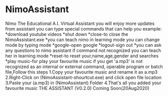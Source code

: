 # NimoAssistant
Nimo The Educational A.I. Virtual Assistant
you will enjoy more updates from assistant
you can type special commands that can help you example:
*download youtube videos
*shut down
*close-to close the NimoAssistant.exe
*you can teach nimo in learning mode you can change mode by typing mode
*google-open google
*logout-sign out
*you can ask any questions to nimo assistant if command not recognized you can teach her in learning mode
*reset-to reset your,name,age,gender and searches
*play music-for play your favourite music if you get 'a.mp3' is not recognized as an internal or external command,
 operable program or batch file,Follow this steps
   1.Copy your favourite music and rename it as a.mp3  
   2.Right-Click on (NimoAssistant-shourtcut.exe) and click open file location
   3.Paste your (a.mp3) in (NimoAssistant) Folder
   4.That's all you added your favourite music
THE ASSISTANT (V0.2.0)
Coming Soon(20Aug2020)

